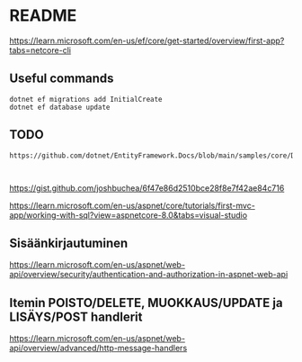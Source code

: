 ﻿# README

https://learn.microsoft.com/en-us/ef/core/get-started/overview/first-app?tabs=netcore-cli


## Useful commands
````
dotnet ef migrations add InitialCreate
dotnet ef database update
````

## TODO

````
https://github.com/dotnet/EntityFramework.Docs/blob/main/samples/core/DbContextPooling/Program.cs



````


https://gist.github.com/joshbuchea/6f47e86d2510bce28f8e7f42ae84c716


https://learn.microsoft.com/en-us/aspnet/core/tutorials/first-mvc-app/working-with-sql?view=aspnetcore-8.0&tabs=visual-studio

## Sisäänkirjautuminen
https://learn.microsoft.com/en-us/aspnet/web-api/overview/security/authentication-and-authorization-in-aspnet-web-api

## Itemin POISTO/DELETE, MUOKKAUS/UPDATE ja LISÄYS/POST handlerit
https://learn.microsoft.com/en-us/aspnet/web-api/overview/advanced/http-message-handlers



